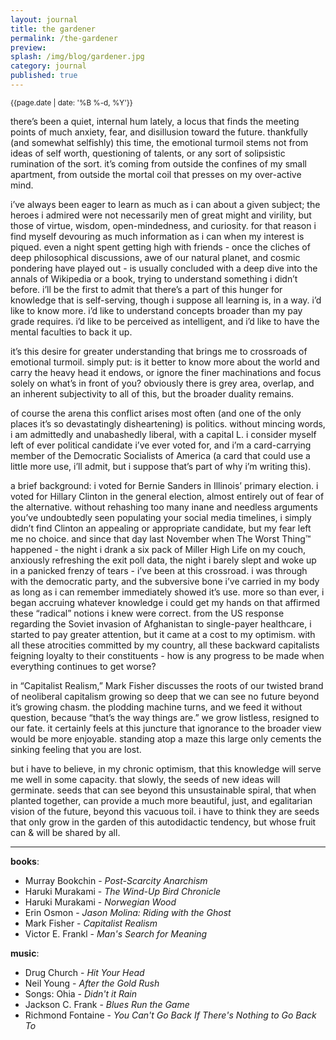 ```yaml
---
layout: journal
title: the gardener
permalink: /the-gardener
preview: 
splash: /img/blog/gardener.jpg
category: journal
published: true
---
```


<small>{{page.date | date: '%B %-d, %Y'}}</small>

there’s been a quiet, internal hum lately, a locus that finds the meeting points of much anxiety, fear, and disillusion toward the future. thankfully (and somewhat selfishly) this time, the emotional turmoil stems not from ideas of self worth, questioning of talents, or any sort of solipsistic rumination of the sort. it’s coming from outside the confines of my small apartment, from outside the mortal coil that presses on my over-active mind. 

i’ve always been eager to learn as much as i can about a given subject; the heroes i admired were not necessarily men of great might and virility, but those of virtue, wisdom, open-mindedness, and curiosity. for that reason i find myself devouring as much information as i can when my interest is piqued. even a night spent getting high with friends - once the cliches of deep philosophical discussions, awe of our natural planet, and cosmic pondering have played out -  is usually concluded with a deep dive into the annals of Wikipedia or a book, trying to understand something i didn’t before. i’ll be the first to admit that there’s a part of this hunger for knowledge that is self-serving, though i suppose all learning is, in a way. i’d like to know more. i’d like to understand concepts broader than my pay grade requires. i’d like to be perceived as intelligent, and i’d like to have the mental faculties to back it up. 

it’s this desire for greater understanding that brings me to crossroads of emotional turmoil. simply put: is it better to know more about the world and carry the heavy head it endows, or ignore the finer machinations and focus solely on what’s in front of you? obviously there is grey area, overlap, and an inherent subjectivity to all of this, but the broader duality remains. 

of course the arena this conflict arises most often (and one of the only places it’s so devastatingly disheartening) is politics. without mincing words, i am admittedly and unabashedly liberal, with a capital L. i consider myself left of ever political candidate i’ve ever voted for, and i’m a card-carrying member of the Democratic Socialists of America (a card that could use a little more use, i’ll admit, but i suppose that’s part of why i’m writing this). 

a brief background: i voted for Bernie Sanders in Illinois’ primary election. i voted for Hillary Clinton in the general election, almost entirely out of fear of the alternative. without rehashing too many inane and needless arguments you’ve undoubtedly seen populating your social media timelines, i simply didn’t find Clinton an appealing or appropriate candidate, but my fear left me no choice. and since that day last November when The Worst Thing™ happened - the night i drank a six pack of Miller High Life on my couch, anxiously refreshing the exit poll data, the night i barely slept and woke up in a panicked frenzy of tears - i’ve been at this crossroad. i was through with the democratic party, and the subversive bone i’ve carried in my body as long as i can remember immediately showed it’s use. more so than ever, i began accruing whatever knowledge i could get my hands on that affirmed these “radical” notions i knew were correct. from the US response regarding the Soviet invasion of Afghanistan to single-payer healthcare, i started to pay greater attention, but it came at a cost to my optimism. with all these atrocities committed by my country, all these backward capitalists feigning loyalty to their constituents - how is any progress to be made when everything continues to get worse? 

in “Capitalist Realism,” Mark Fisher discusses the roots of our twisted brand of neoliberal capitalism growing so deep that we can see no future beyond it’s growing chasm. the plodding machine turns, and we feed it without question, because “that’s the way things are.” we grow listless, resigned to our fate. it certainly feels at this juncture that ignorance to the broader view would be more enjoyable. standing atop a maze this large only cements the sinking feeling that you are lost. 

but i have to believe, in my chronic optimism, that this knowledge will serve me well in some capacity. that slowly, the seeds of new ideas will germinate. seeds that can see beyond this unsustainable spiral, that when planted together, can provide a much more beautiful, just, and egalitarian vision of the future, beyond this vacuous toil. i have to think they are seeds that only grow in the garden of this autodidactic tendency, but whose fruit can & will be shared by all. 

---

__books__:

 - Murray Bookchin - _Post-Scarcity Anarchism_
 - Haruki Murakami - _The Wind-Up Bird Chronicle_
 - Haruki Murakami - _Norwegian Wood_
 - Erin Osmon - _Jason Molina: Riding with the Ghost_
 - Mark Fisher - _Capitalist Realism_
 - Victor E. Frankl - _Man's Search for Meaning_

__music__:

 - Drug Church - _Hit Your Head_
 - Neil Young - _After the Gold Rush_
 - Songs: Ohia - _Didn't it Rain_
 - Jackson C. Frank - _Blues Run the Game_
 - Richmond Fontaine - _You Can't Go Back If There's Nothing to Go Back To_


